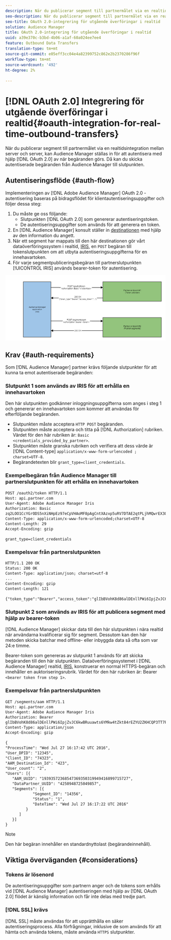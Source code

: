 ```yaml
---
description: När du publicerar segment till partnermålet via en realtidsintegration mellan server och server, kan Audience Manager konfigureras för autentisering med OAuth 2.0 när begäranden görs. Då kan du skicka autentiserade begäranden från Audience Manager till slutpunkten.
seo-description: När du publicerar segment till partnermålet via en realtidsintegration mellan server och server, kan Audience Manager konfigureras för autentisering med OAuth 2.0 när begäranden görs. Då kan du skicka autentiserade begäranden från Audience Manager till slutpunkten.
seo-title: OAuth 2.0-integrering för utgående överföringar i realtid
solution: Audience Manager
title: OAuth 2.0-integrering för utgående överföringar i realtid
uuid: a39e370c-b3bd-4b06-a1af-60a024ee7ee4
feature: Outbound Data Transfers
translation-type: tm+mt
source-git-commit: e05eff3cc04e4a82399752c862e2b2370286f96f
workflow-type: tm+mt
source-wordcount: '492'
ht-degree: 2%

---
```



# [!DNL OAuth 2.0] Integrering för utgående överföringar i realtid{#oauth-integration-for-real-time-outbound-transfers}

När du publicerar segment till partnermålet via en realtidsintegration mellan server och server, kan Audience Manager ställas in för att autentisera med hjälp [!DNL OAuth 2.0] av när begäranden görs. Då kan du skicka autentiserade begäranden från Audience Manager till slutpunkten.

## Autentiseringsflöde {#auth-flow}

Implementeringen av [!DNL Adobe Audience Manager] OAuth 2.0 [](https://tools.ietf.org/html/rfc6749#section-4.4) -autentisering baseras på bidragsflödet för klientautentiseringsuppgifter och följer dessa steg:

1. Du måste ge oss följande:
   * Slutpunkten [!DNL OAuth 2.0] som genererar autentiseringstoken.
   * De autentiseringsuppgifter som används för att generera en token.
1. En [!DNL Audience Manager] konsult ställer in [destinationen](../../../features/destinations/destinations.md) med hjälp av den information du angett.
1. När ett segment har mappats till den här destinationen gör vårt dataöverföringssystem i realtid, [IRIS](../../../reference/system-components/components-data-action.md#iris), en `POST` begäran till tokenslutpunkten om att utbyta autentiseringsuppgifterna för en innehavartoken.
1. För varje segmentpubliceringsbegäran till partnerslutpunkten [!UICONTROL IRIS] används bearer-token för autentisering.

![](assets/oauth2-iris.png)

## Krav {#auth-requirements}

Som [!DNL Audience Manager] partner krävs följande slutpunkter för att kunna ta emot autentiserade begäranden:

### Slutpunkt 1 som används av IRIS för att erhålla en innehavartoken

Den här slutpunkten godkänner inloggningsuppgifterna som anges i steg 1 och genererar en innehavartoken som kommer att användas för efterföljande begäranden.

* Slutpunkten måste acceptera `HTTP POST` begäranden.
* Slutpunkten måste acceptera och titta på [!DNL Authorization] rubriken. Värdet för den här rubriken är: `Basic <credentials_provided_by_partner>`.
* Slutpunkten måste granska rubriken och verifiera att dess värde är [!DNL Content-type] `application/x-www-form-urlencoded ; charset=UTF-8`.
* Begärandetexten blir `grant_type=client_credentials`.

### Exempelbegäran från Audience Manager till partnerslutpunkten för att erhålla en innehavartoken

```
POST /oauth2/token HTTP/1.1
Host: api.partner.com
User-Agent: Adobe Audience Manager Iris
Authorization: Basic zq2LOO1CcYGrODS5nXiNHpEz97eCpVHAoMF8pAgCntXAzxp5uRV7DTAE2qtPLjhMQwrEX3O6MHV4S
Content-Type: application/x-www-form-urlencoded;charset=UTF-8
Content-Length: 29
Accept-Encoding: gzip
  
grant_type=client_credentials
```

### Exempelsvar från partnerslutpunkten

```
HTTP/1.1 200 OK
Status: 200 OK
Content-Type: application/json; charset=utf-8
...
Content-Encoding: gzip
Content-Length: 121
  
{"token_type":"Bearer","access_token":"glIbBVohK8d86alDEnllPWi6IpjZvJC6kwBRuuawts6YMkw4tZkt84rEZYU2ZKHCQP3TT7PnzCQPI0yY"}
```

### Slutpunkt 2 som används av IRIS för att publicera segment med hjälp av bearer-token

[!DNL Audience Manager] skickar data till den här slutpunkten i nära realtid när användarna kvalificerar sig för segment. Dessutom kan den här metoden skicka batchar med offline- eller inbyggda data så ofta som var 24:e timme.

Bearer-token som genereras av slutpunkt 1 används för att skicka begäranden till den här slutpunkten. Dataöverföringssystemet i [!DNL Audience Manager] realtid, [IRIS](../../../reference/system-components/components-data-action.md#iris), konstruerar en normal HTTPS-begäran och innehåller en auktoriseringsrubrik. Värdet för den här rubriken är: Bearer `<bearer token from step 1>`.

### Exempelsvar från partnerslutpunkten

```
GET /segments/aam HTTP/1.1
Host: api.partner.com
User-Agent: Adobe Audience Manager Iris
Authorization: Bearer glIbBVohK8d86alDEnllPWi6IpjZvJC6kwBRuuawts6YMkw4tZkt84rEZYU2ZKHCQP3TT7PnzCQPI0yY
Content-Type: application/json
Accept-Encoding: gzip
   
{
"ProcessTime": "Wed Jul 27 16:17:42 UTC 2016",
"User_DPID": "12345",
"Client_ID": "74323",
"AAM_Destination_Id": "423",
"User_count": "2",
"Users": [{
   "AAM_UUID": "19393572368547369350319949416899715727",
   "DataPartner_UUID": "4250948725049857",
   "Segments": [{
            "Segment_ID": "14356",
            "Status": "1",
            "DateTime": "Wed Jul 27 16:17:22 UTC 2016"
         }
      ]
   }]
}
```

>[!NOTE]
>
>Den här begäran innehåller en standardnyttolast (begärandeinnehåll).

## Viktiga överväganden {#considerations}

### Tokens är lösenord

De autentiseringsuppgifter som partnern anger och de tokens som erhålls vid [!DNL Audience Manager] autentiseringen med hjälp av [!DNL OAuth 2.0] flödet är känslig information och får inte delas med tredje part.

### [!DNL SSL] krävs

[!DNL SSL] måste användas för att upprätthålla en säker autentiseringsprocess. Alla förfrågningar, inklusive de som används för att hämta och använda tokens, måste använda `HTTPS` slutpunkter.
